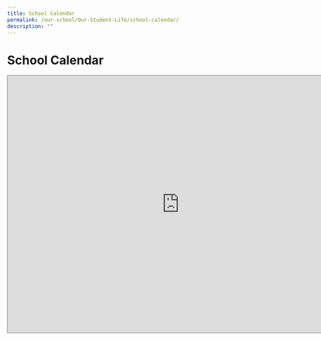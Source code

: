 ```yaml
---
title: School Calendar
permalink: /our-school/Our-Student-Life/school-calendar/
description: ""
---
```

# School Calendar

<iframe src="https://calendar.google.com/calendar/embed?height=600&amp;wkst=1&amp;bgcolor=%23ffffff&amp;ctz=Asia%2FSingapore&amp;src=bW9lLmVkdS5zZ19uODVidTBiYzlqdGQ0cDBydW8wMnVuczA5NEBncm91cC5jYWxlbmRhci5nb29nbGUuY29t&amp;color=%23871111&amp;showTitle=0&amp;showPrint=0" style="border:solid 1px #777" width="800" height="600" frameborder="0" scrolling="no" class="ive_eobj_center"></iframe>